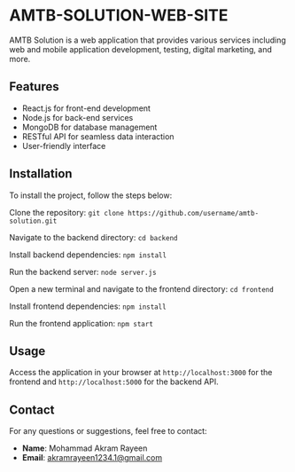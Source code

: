 # AMTB-SOLUTION-WEB-SITE

AMTB Solution is a web application that provides various services including web and mobile application development, testing, digital marketing, and more.

## Features
- React.js for front-end development
- Node.js for back-end services
- MongoDB for database management
- RESTful API for seamless data interaction
- User-friendly interface

## Installation

To install the project, follow the steps below:

Clone the repository: `git clone https://github.com/username/amtb-solution.git`

Navigate to the backend directory: `cd backend`

Install backend dependencies: `npm install`

Run the backend server: `node server.js`

Open a new terminal and navigate to the frontend directory: `cd frontend`

Install frontend dependencies: `npm install`

Run the frontend application: `npm start`

## Usage
Access the application in your browser at `http://localhost:3000` for the frontend and `http://localhost:5000` for the backend API.

## Contact
For any questions or suggestions, feel free to contact:
- **Name**: Mohammad Akram Rayeen
- **Email**: akramrayeen1234.1@gmail.com


